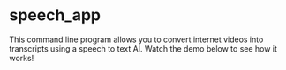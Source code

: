 # speech_app

This command line program allows you to convert internet videos into transcripts using a speech to text AI. Watch the demo below to see how it works!
